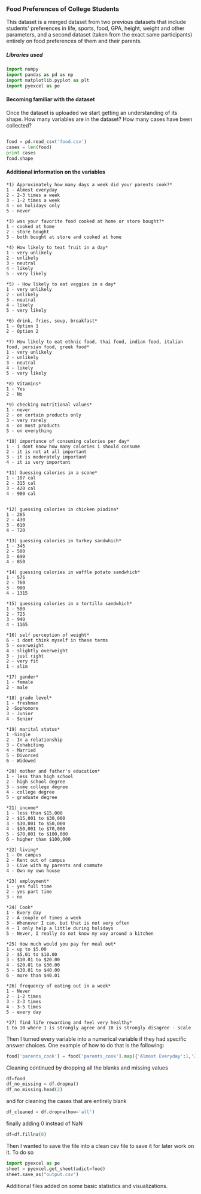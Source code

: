 ### Food Preferences of College Students

This dataset is a merged dataset from two previous datasets that include students' preferences in life, sports, food, GPA, height, weight
and other parameters, and a second dataset (taken from the exact same participants) entirely on food preferences of them and their parents. 


##### Libraries used

```python
import numpy
import pandas as pd as np
import matplotlib.pyplot as plt
import pyexcel as pe
```

#### Becoming familiar with the dataset
Once the dataset is uploaded we start getting an understanding of its shape. How many variables are in the dataset? How many cases have been collected?

``` python

food = pd.read_csv('food.csv')
cases = len(food)
print cases
food.shape
```

#### Additional information on the variables
```
*1) Approximately how many days a week did your parents cook?*
1 - Almost everyday
2 - 2-3 times a week
3 - 1-2 times a week
4 - on holidays only
5 - never

*3) was your favorite food cooked at home or store bought?*
1 - cooked at home
2 - store bought
3 - both bought at store and cooked at home

*4) How likely to teat fruit in a day*
1 - very unlikely
2 - unlikely
3 - neutral
4 - likely
5 - very likely

*5) - How likely to eat veggies in a day*
1 - very unlikely
2 - unlikely
3 - neutral
4 - likely
5 - very likely

*6) drink, fries, soup, breakfast*
1 - Option 1
2 - Option 2

*7) How likely to eat ethnic food, thai food, indian food, italian food, persian food, greek food*
1 - very unlikely
2 - unlikely
3 - neutral
4 - likely
5 - very likely

*8) Vitamins*
1 - Yes
2 - No

*9) checking nutritional values*
1 - never
2 - on certain products only
3 - very rarely
4 - on most products
5 - on everything

*10) importance of consuming calories per day*
1 - i dont know how many calories i should consume
2 - it is not at all important
3 - it is moderately important
4 - it is very important

*11) Guessing calories in a scone*
1 - 107 cal
2 - 315 cal
3 - 420 cal
4 - 980 cal


*12) guessing calories in chicken piadina*
1 - 265
2 - 430
3 - 610
4 - 720

*13) guessing calories in turkey sandwhich*
1 - 345
2 - 500
3 - 690
4 - 850

*14) guessing calories in waffle potato sandwhich*
1 - 575
2 - 760
3 - 900
4 - 1315

*15) guessing calories in a tortilla sandwhich*
1 - 580
2 - 725
3 - 940
4 - 1165

*16) self perception of weight*
6 - i dont think myself in these terms
5 - overweight
4 - slightly overweight
3 - just right
2 - very fit
1 - slim

*17) gender*
1 - female
2 - male

*18) grade level*
1 - freshman
2 -Sophomore
3 - Junior
4 - Senior

*19) marital status*
1 -Single
2 - In a relationship
3 - Cohabiting
4 - Married
5 - Divorced
6 - Widowed

*20) mother and father's education*
1 - less than high school
2 - high school degree
3 - some college degree
4 - college degree
5 - graduate degree

*21) income*
1 - less than $15,000
2 - $15,001 to $30,000
3 - $30,001 to $50,000
4 - $50,001 to $70,000
5 - $70,001 to $100,000
6 - higher than $100,000

*22) living*
1 - On campus
2 - Rent out of campus
3 - Live with my parents and commute
4 - Own my own house

*23) employment*
1 - yes full time
2 - yes part time
3 - no

*24) Cook*
1 - Every day
2 - A couple of times a week
3 - Whenever I can, but that is not very often 
4 - I only help a little during holidays
5 - Never, I really do not know my way around a kitchen

*25) How much would you pay for meal out*
1 - up to $5.00
2 - $5.01 to $10.00
3 - $10.01 to $20.00
4 - $20.01 to $30.00
5 - $30.01 to $40.00
6 - more than $40.01

*26) frequency of eating out in a week*
1 - Never
2 - 1-2 times
3 - 2-3 times
4 - 3-5 times
5 - every day

*27) find life rewarding and feel very healthy*
1 to 10 where 1 is strongly agree and 10 is strongly disagree - scale
```

Then I turned every variable into a numerical variable if they had specific answer choices. One example of how to do that is the following:

``` python
food['parents_cook'] = food['parents_cook'].map({'Almost Everyday':1,'2-3 times a week':2, '1-2 times a week':3, 'On holidays only':4, 'Never':5})
```
Cleaning continued by dropping all the blanks and missing values
```python
df=food
df_no_missing = df.dropna()
df_no_missing.head(2)
```
and for cleaning the cases that are entirely blank
```python
df_cleaned = df.dropna(how='all')
```
finally adding 0 instead of NaN
```python
df=df.fillna(0)
```
Then I wanted to save the file into a clean csv file to save it for later work on it. To do so
```python
import pyexcel as pe
sheet = pyexcel.get_sheet(adict=food)
sheet.save_as("output.csv")
```

Additional files added on some basic statistics and visualizations.





